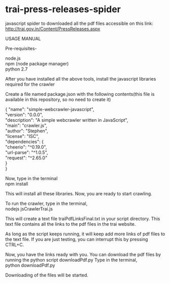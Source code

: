 # trai-press-releases-spider
javascript spider to downloaded all the pdf files accessible on this link: http://trai.gov.in/Content/PressReleases.aspx


USAGE MANUAL

Pre-requisites-

node.js<br>
npm (node package manager)<br>
python 2.7<br>

After you have installed all the above tools, install the javascript libraries required for the crawler

Create a file named package.json with the following contents(this file is available in this repository, so no need to create it)

{
  "name": "simple-webcrawler-javascript",<br>
  "version": "0.0.0",<br>
  "description": "A simple webcrawler written in JavaScript",<br>
  "main": "crawler.js",<br>
  "author": "Stephen",<br>
  "license": "ISC",<br>
  "dependencies": {<br>
    "cheerio": "^0.19.0",<br>
    "url-parse": "^1.0.5",<br>
    "request": "^2.65.0"<br>
  }<br>
}<br>

Now, type in the terminal<br>
npm install<br>

This will install all these libraries. Now, you are ready to start crawling. 

To run the crawler, type in the terminal, <br>
nodejs jsCrawlerTrai.js<br>

This will create a text file traiPdfLinksFinal.txt in your script directory. This text file contains all the links to the pdf files in the trai website. 

As long as the script keeps running, it will keep add more links of pdf files to the text file. If you are just testing, you can interrupt this by pressing CTRL+C. 

Now, you have the links ready with you. You can download the pdf files by running the python script downloadPdf.py
Type in the terminal, <br>
python downloadPdf.py

Downloading of the files will be started. 
